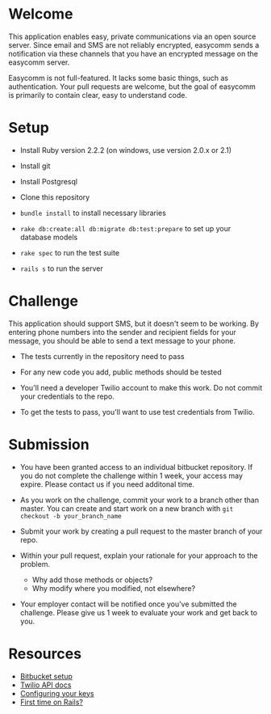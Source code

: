 # Welcome

This application enables easy, private communications via an open source server. Since email and SMS are not reliably
encrypted, easycomm sends a notification via these channels that you have an encrypted message on the easycomm server.

Easycomm is not full-featured.  It lacks some basic things, such as authentication.  Your pull requests are welcome,
but the goal of easycomm is primarily to contain clear, easy to understand code.

# Setup

- Install Ruby version 2.2.2 (on windows, use version 2.0.x or 2.1)

- Install git

- Install Postgresql

- Clone this repository

- `bundle install` to install necessary libraries

- `rake db:create:all db:migrate db:test:prepare` to set up your database models

- `rake spec` to run the test suite

- `rails s` to run the server

# Challenge

This application should support SMS, but it doesn't seem to be working.  By entering phone numbers into the sender and
recipient fields for your message, you should be able to send a text message to your phone.

- The tests currently in the repository need to pass

- For any new code you add, public methods should be tested

- You'll need a developer Twilio account to make this work. Do not commit your credentials to the repo.

- To get the tests to pass, you'll want to use test credentials from Twilio.

# Submission

- You have been granted access to an individual bitbucket repository. If you do not complete the challenge within 1 week, your access may expire.  Please contact us if you need additonal time.

- As you work on the challenge, commit your work to a branch other than master.  You can create and start work on a new branch with `git checkout -b your_branch_name`

- Submit your work by creating a pull request to the master branch of your repo.

- Within your pull request, explain your rationale for your approach to the problem.  
    - Why add those methods or objects?
    - Why modify where you modified, not elsewhere?

- Your employer contact will be notified once you've submitted the challenge.  Please give us 1 week to evaluate your work and get back to you.

# Resources

- [Bitbucket setup](https://confluence.atlassian.com/display/BITBUCKET/Bitbucket+101)
- [Twilio API docs](https://www.twilio.com/docs/api/rest/sending-messages)
- [Configuring your keys](http://richonrails.com/articles/the-rails-4-1-secrets-yml-file)
- [First time on Rails?](https://www.railstutorial.org/book)

